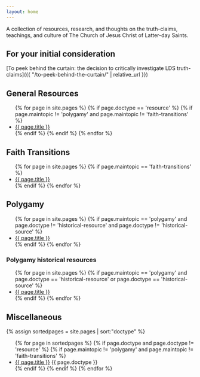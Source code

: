 ```yaml
---
layout: home
---
```


A collection of resources, research, and thoughts on the truth-claims, teachings, and culture of The Church of Jesus Christ of Latter-day Saints.

## For your initial consideration

[To peek behind the curtain: the decision to critically investigate LDS truth-claims]({{ "/to-peek-behind-the-curtain/" | relative_url }})

## General Resources

<ul>
  {% for page in site.pages %}
    {% if page.doctype == 'resource' %}
      {% if page.maintopic != 'polygamy' and page.maintopic != 'faith-transitions' %}
      <li><a href="{{ site.baseurl }}{{ page.url }}">{{ page.title }}</a></li>
      {% endif %}
    {% endif %}
  {% endfor %}
</ul>

## Faith Transitions

<ul>
  {% for page in site.pages %}
     {% if page.maintopic == 'faith-transitions' %}
      <li><a href="{{ site.baseurl }}{{ page.url }}">{{ page.title }}</a></li>
     {% endif %}
  {% endfor %}
</ul>

## Polygamy

<ul>
  {% for page in site.pages %}
     {% if page.maintopic == 'polygamy' and page.doctype != 'historical-resource' and page.doctype != 'historical-source' %}
      <li><a href="{{ site.baseurl }}{{ page.url }}">{{ page.title }}</a></li>
     {% endif %}
  {% endfor %}
</ul>

### Polygamy historical resources

<ul>
  {% for page in site.pages %}
     {% if page.maintopic == 'polygamy' and page.doctype == 'historical-resource' or page.doctype == 'historical-source' %}
      <li><a href="{{ site.baseurl }}{{ page.url }}">{{ page.title }}</a></li>
     {% endif %}
  {% endfor %}
</ul>

## Miscellaneous

{% assign sortedpages = site.pages | sort:"doctype" %}

<ul>
  {% for page in sortedpages %}
    {% if page.doctype and page.doctype != 'resource' %}
      {% if page.maintopic != 'polygamy' and page.maintopic != 'faith-transitions' %}
      <li><a href="{{ site.baseurl }}{{ page.url }}">{{ page.title }}</a><span class="doctype-annotation"> {{ page.doctype }}</span></li>
      {% endif %}
    {% endif %}
  {% endfor %}
</ul>
